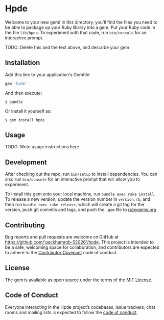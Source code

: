 # Hpde

Welcome to your new gem! In this directory, you'll find the files you need to be able to package up your Ruby library into a gem. Put your Ruby code in the file `lib/hpde`. To experiment with that code, run `bin/console` for an interactive prompt.

TODO: Delete this and the text above, and describe your gem

## Installation

Add this line to your application's Gemfile:

```ruby
gem 'hpde'
```

And then execute:

    $ bundle

Or install it yourself as:

    $ gem install hpde

## Usage

TODO: Write usage instructions here

## Development

After checking out the repo, run `bin/setup` to install dependencies. You can also run `bin/console` for an interactive prompt that will allow you to experiment.

To install this gem onto your local machine, run `bundle exec rake install`. To release a new version, update the version number in `version.rb`, and then run `bundle exec rake release`, which will create a git tag for the version, push git commits and tags, and push the `.gem` file to [rubygems.org](https://rubygems.org).

## Contributing

Bug reports and pull requests are welcome on GitHub at https://github.com/'peckhamrob-53026'/hpde. This project is intended to be a safe, welcoming space for collaboration, and contributors are expected to adhere to the [Contributor Covenant](http://contributor-covenant.org) code of conduct.

## License

The gem is available as open source under the terms of the [MIT License](http://opensource.org/licenses/MIT).

## Code of Conduct

Everyone interacting in the Hpde project’s codebases, issue trackers, chat rooms and mailing lists is expected to follow the [code of conduct](https://github.com/'peckhamrob-53026'/hpde/blob/master/CODE_OF_CONDUCT.md).
